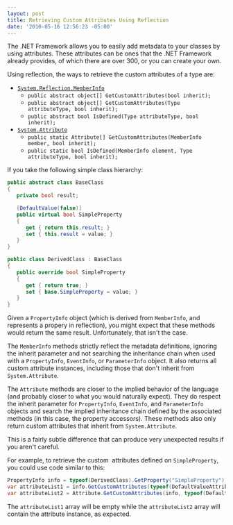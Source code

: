 ```yaml
---
layout: post
title: Retrieving Custom Attributes Using Reflection
date: '2010-05-16 12:56:23 -05:00'
---
```


The .NET Framework allows you to easily add metadata to your classes by using attributes. These attributes can be ones that the .NET Framework already provides, of which there are over 300, or you can create your own.

Using reflection, the ways to retrieve the custom attributes of a type are:

* [`System.Reflection.MemberInfo`](http://msdn2.microsoft.com/en-us/8fek28hz)       
    * `public abstract object[] GetCustomAttributes(bool inherit);`
    * `public abstract object[] GetCustomAttributes(Type attributeType, bool inherit);` 
    * `public abstract bool IsDefined(Type attributeType, bool inherit);`   
* [`System.Attribute`](http://msdn2.microsoft.com/en-us/e8kc3626)       
    * `public static Attribute[] GetCustomAttributes(MemberInfo member, bool inherit);`
    * `public static bool IsDefined(MemberInfo element, Type attributeType, bool inherit);`      

If you take the following simple class hierarchy:
 
```csharp
public abstract class BaseClass
{
   private bool result;

   [DefaultValue(false)]
   public virtual bool SimpleProperty
   {
      get { return this.result; }
      set { this.result = value; }
   }
}

public class DerivedClass : BaseClass
{
   public override bool SimpleProperty
   {
      get { return true; }
      set { base.SimpleProperty = value; }
   }
}
```
Given a `PropertyInfo` object (which is derived from `MemberInfo`, and represents a propery in reflection), you might expect that these methods would return the same result. Unfortunately, that isn't the case. 

The `MemberInfo` methods strictly reflect the metadata definitions, ignoring the inherit parameter and not searching the inheritance chain when used with a `PropertyInfo`, `EventInfo`, or `ParameterInfo` object. It also returns all custom attribute instances, including those that don't inherit from `System.Attribute`. 

The `Attribute` methods are closer to the implied behavior of the language (and probably closer to what you would naturally expect). They do respect the inherit parameter for `PropertyInfo`, `EventInfo`, and `ParameterInfo` objects and search the implied inheritance chain defined by the associated methods (in this case, the property accessors). These methods also only return custom attributes that inherit from `System.Attribute`.

This is a fairly subtle difference that can produce very unexpected results if you aren't careful.

For example, to retrieve the custom  attributes defined on `SimpleProperty`, you could use code similar to this:

```csharp
PropertyInfo info = typeof(DerivedClass).GetProperty("SimpleProperty");
var attributeList1 = info.GetCustomAttributes(typeof(DefaultValueAttribute), true));
var attributeList2 = Attribute.GetCustomAttributes(info, typeof(DefaultValueAttribute), true));
```

The `attributeList1` array will be empty while the `attributeList2` array will contain the attribute instance, as expected.
